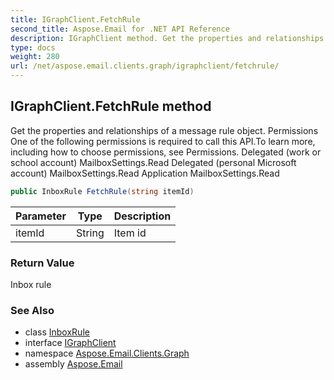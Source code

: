 ```yaml
---
title: IGraphClient.FetchRule
second_title: Aspose.Email for .NET API Reference
description: IGraphClient method. Get the properties and relationships of a message rule object. Permissions One of the following permissions is required to call this API.To learn more including how to choose permissions see Permissions. Delegated work or school account MailboxSettings.Read Delegated personal Microsoft account MailboxSettings.Read Application MailboxSettings.Read
type: docs
weight: 280
url: /net/aspose.email.clients.graph/igraphclient/fetchrule/
---
```

## IGraphClient.FetchRule method

Get the properties and relationships of a message rule object. Permissions One of the following permissions is required to call this API.To learn more, including how to choose permissions, see Permissions. Delegated (work or school account) MailboxSettings.Read Delegated (personal Microsoft account) MailboxSettings.Read Application MailboxSettings.Read

```csharp
public InboxRule FetchRule(string itemId)
```

| Parameter | Type | Description |
| --- | --- | --- |
| itemId | String | Item id |

### Return Value

Inbox rule

### See Also

* class [InboxRule](../../../aspose.email.clients.exchange/inboxrule/)
* interface [IGraphClient](../)
* namespace [Aspose.Email.Clients.Graph](../../igraphclient/)
* assembly [Aspose.Email](../../../)


